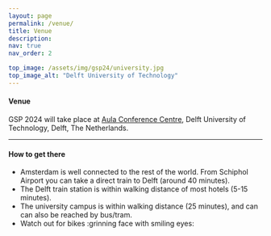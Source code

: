 ```yaml
---
layout: page
permalink: /venue/
title: Venue
description: 
nav: true
nav_order: 2

top_image: /assets/img/gsp24/university.jpg
top_image_alt: "Delft University of Technology"
---
```


#### Venue
GSP 2024 will take place at [Aula Conference Centre](https://map.tudelftcampus.nl/poi/aula-conference-centre/), Delft University of Technology, Delft, The Netherlands.

---
#### How to get there

+ Amsterdam is well connected to the rest of the world. From Schiphol Airport you can take a direct train to Delft (around 40 minutes).
+ The Delft train station is within walking distance of most hotels (5-15 minutes).
+ The university campus is within walking distance (25 minutes), and can can also be reached by bus/tram.
+ Watch out for bikes :grinning face with smiling eyes:

